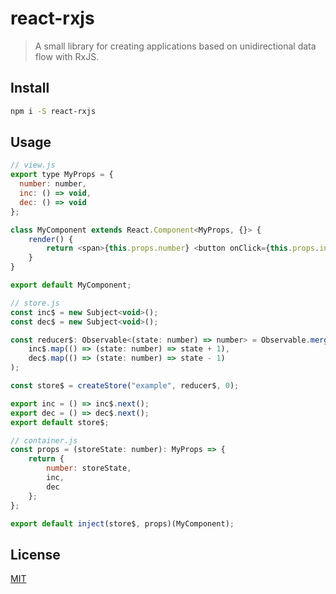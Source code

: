 # react-rxjs

> A small library for creating applications based on unidirectional data flow with RxJS.

## Install

```bash
npm i -S react-rxjs
```

## Usage

```js
// view.js
export type MyProps = { 
  number: number, 
  inc: () => void, 
  dec: () => void 
};

class MyComponent extends React.Component<MyProps, {}> {
    render() {
        return <span>{this.props.number} <button onClick={this.props.inc}>+</button> <button onClick={this.props.dec}>-</button></span>;
    }
}

export default MyComponent;

// store.js
const inc$ = new Subject<void>();
const dec$ = new Subject<void>();

const reducer$: Observable<(state: number) => number> = Observable.merge(
    inc$.map(() => (state: number) => state + 1),
    dec$.map(() => (state: number) => state - 1)
);

const store$ = createStore("example", reducer$, 0);

export inc = () => inc$.next();
export dec = () => dec$.next();
export default store$;

// container.js
const props = (storeState: number): MyProps => {
    return {
        number: storeState,
        inc,
        dec
    };
};

export default inject(store$, props)(MyComponent);
```

## License

[MIT](http://vjpr.mit-license.org)
